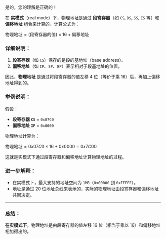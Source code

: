 是的，您的理解是正确的！

在 **实模式**（real mode）下，物理地址是通过 **段寄存器**（如 `CS`, `DS`, `SS`, `ES` 等）和 **偏移地址** 组合来计算的。计算公式为：


$\text{物理地址} = (\text{段寄存器的值}) \times 16 + \text{偏移地址}$



### 详细说明：

1. **段寄存器**（如 `CS`）保存的是段的基地址（base address）。
2. **偏移地址**（如 `IP`、`SP`、`BP`）表示相对于段基地址的位置。

因此，**物理地址** 是通过将段寄存器的值左移 4 位（等价于乘 16）后，再加上偏移地址得到的。

### 举例说明：

假设：

- **段寄存器 `CS`** = `0x07C0`
- **偏移地址 `IP`** = `0x0000`

物理地址计算为：


$\text{物理地址} = 0x07C0 \times 16 + 0x0000 = 0x7C00$


这就是实模式下通过段寄存器和偏移地址计算物理地址的过程。

### 进一步解释：

- 在实模式下，最大支持的地址空间为 `1MB`（`0x00000` 到 `0xFFFFF`）。
- 地址是通过 20 位地址总线来表示的，实际的物理地址由段寄存器和偏移地址共同决定。

---

### 总结：
**在实模式下**，物理地址是由段寄存器的值左移 16 位（相当于乘以 16）和偏移地址相加得出的。

